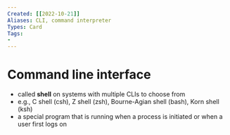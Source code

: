 ```yaml
---
Created: [[2022-10-21]]
Aliases: CLI, command interpreter
Types: Card
Tags: 
- 
---
```

# Command line interface
- called **shell** on systems with multiple CLIs to choose from
- e.g., C shell (csh), Z shell (zsh), Bourne-Agian shell (bash), Korn shell (ksh)
- a special program that is running when a process is initiated or when a user first logs on